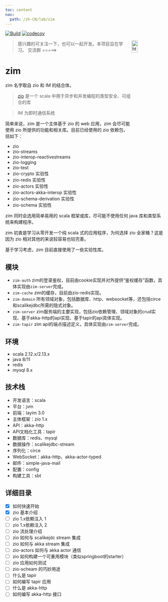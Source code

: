 ```yaml
---
toc: content
nav:
  path: /zh-CN/lab/zim
---
```


[![Build](https://github.com/bitlap/zim/actions/workflows/ScalaCI.yml/badge.svg?branch=master)](https://github.com/bitlap/zim/actions/workflows/ScalaCI.yml)
[![codecov](https://codecov.io/gh/bitlap/zim/branch/master/graph/badge.svg?token=V95ZMWUUCE)](https://codecov.io/gh/bitlap/zim)


<img align="right" width="20%" height="10%" src="/images/group.JPG" alt="https://bitlap.org">

> 感兴趣的可关注一下，也可以一起开发。本项目旨在学习。  交流群 =====>


# zim

zim 名字取自 zio 和 IM 的结合体。

> [zio](https://github.com/zio/zio) 是一个 scala 中用于异步和并发编程的类型安全、可组合的库


> IM 为即时通信系统

简单来说，zim 是一个主体基于 zio 的 web 应用，zim 会尽可能使用 zio 所提供的功能和相关库。目前已经使用的 zio 依赖包，括如下：

- zio
- zio-streams
- zio-interop-reactivestreams
- zio-logging
- zio-test
- zio-crypto 实验性
- zio-redis 实验性
- zio-actors 实验性
- zio-actors-akka-interop 实验性
- zio-schema-derivation 实验性
- zio-schema 实验性

zim 同时会选用简单易用的 scala 框架或库，尽可能不使用任何 java 库和类型系统来构建程序。

zim 初衷是学习从零开发一个纯 scala 式的应用程序，为何选择 zio 全家桶？这是因为 zio 相对其他的来说较容易也较完善。

基于学习考虑，zim 目前直接使用了一些实验性库。


## 模块

- `zim-auth` zim的登录鉴权，目前由cookie实现并对外提供“鉴权缓存”函数，具体实现由`zim-server`完成。
- `zim-cache` zim的缓存，目前由zio-redis实现。
- `zim-domain` 所有领域对象，包括数据库、http、websocket等，还包括circe和scalikejdbc所需的隐式对象。
- `zim-server` zim服务端的主要实现，包括zio依赖管理、领域对象的crud实现、基于akka-http的api实现、基于tapir的api具体实现。
- `zim-tapir` zim api的端点描述定义，具体实现由`zim-server`完成。


## 环境

- scala 2.12.x/2.13.x
- java 8/11
- redis
- mysql 8.x

## 技术栈

- 开发语言：scala
- 平台：jvm
- 前端：layim 3.0
- 主体框架：zio 1.x
- API：akka-http
- API文档化工具：tapir
- 数据库：redis、mysql
- 数据操作：scalikejdbc-stream
- 序列化：circe
- WebSocket：akka-http、akka-actor-typed
- 邮件：simple-java-mail
- 配置：config
- 构建工具：sbt

## 详细目录

- [x] 如何快速开始
- [x] zio 基本介绍
- [ ] zio 1.x依赖注入 1
- [ ] zio 1.x依赖注入 2
- [ ] zio 流处理介绍
- [ ] zio 如何与 scalikejdc stream 集成
- [ ] zio 如何与 akka stream 集成
- [ ] zio-actors 如何与 akka actor 通信
- [ ] zio 如何构建一个可重用模块（类似springboot的starter）
- [ ] zio 应用如何测试
- [ ] zio-scheam 的巧妙用途
- [ ] 什么是 tapir
- [ ] 如何编写 tapir 应用
- [ ] 什么是 akka-http
- [ ] 如何编写 akka-http 接口
